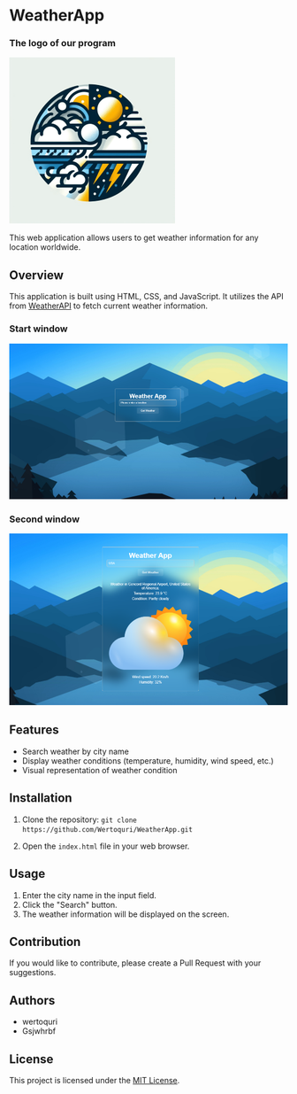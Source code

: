 # WeatherApp

### The logo of our program
![WeatherApp](images/weatherApp-icon.png)

This web application allows users to get weather information for any location worldwide.

## Overview

This application is built using HTML, CSS, and JavaScript. It utilizes the API from [WeatherAPI](https://www.weatherapi.com/) to fetch current weather information.


### Start window
![Overview1](images/Overview1.png)

### Second window
![Overview2](images/Overview2.png)

## Features

- Search weather by city name
- Display weather conditions (temperature, humidity, wind speed, etc.)
- Visual representation of weather condition

## Installation

1. Clone the repository: `git clone https://github.com/Wertoquri/WeatherApp.git`
   
2. Open the `index.html` file in your web browser.

## Usage

1. Enter the city name in the input field.
2. Click the "Search" button.
3. The weather information will be displayed on the screen.

## Contribution

If you would like to contribute, please create a Pull Request with your suggestions.

## Authors

- wertoquri
- Gsjwhrbf


## License

This project is licensed under the [MIT License](https://github.com/Wertoquri/WeatherApp/blob/main/LICENSE).

